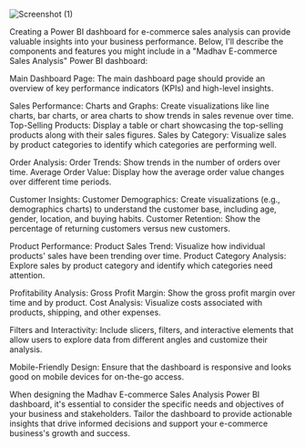 ![Screenshot (1)](https://github.com/Mohani1998/MADHAV-E-COMMERCE-SALES-DASHBOARD/assets/140974540/302c7994-72c4-42f6-b550-20fa1a260ca1)

Creating a Power BI dashboard for e-commerce sales analysis can provide valuable insights into your business performance. Below, I'll describe the components and features you might include in a "Madhav E-commerce Sales Analysis" Power BI dashboard:

Main Dashboard Page: The main dashboard page should provide an overview of key performance indicators (KPIs) and high-level insights.

Sales Performance: Charts and Graphs: Create visualizations like line charts, bar charts, or area charts to show trends in sales revenue over time. Top-Selling Products: Display a table or chart showcasing the top-selling products along with their sales figures. Sales by Category: Visualize sales by product categories to identify which categories are performing well.

Order Analysis: Order Trends: Show trends in the number of orders over time. Average Order Value: Display how the average order value changes over different time periods.

Customer Insights: Customer Demographics: Create visualizations (e.g., demographics charts) to understand the customer base, including age, gender, location, and buying habits. Customer Retention: Show the percentage of returning customers versus new customers.

Product Performance: Product Sales Trend: Visualize how individual products' sales have been trending over time. Product Category Analysis: Explore sales by product category and identify which categories need attention.

Profitability Analysis: Gross Profit Margin: Show the gross profit margin over time and by product. Cost Analysis: Visualize costs associated with products, shipping, and other expenses.

Filters and Interactivity: Include slicers, filters, and interactive elements that allow users to explore data from different angles and customize their analysis.

Mobile-Friendly Design: Ensure that the dashboard is responsive and looks good on mobile devices for on-the-go access.

When designing the Madhav E-commerce Sales Analysis Power BI dashboard, it's essential to consider the specific needs and objectives of your business and stakeholders. Tailor the dashboard to provide actionable insights that drive informed decisions and support your e-commerce business's growth and success.
